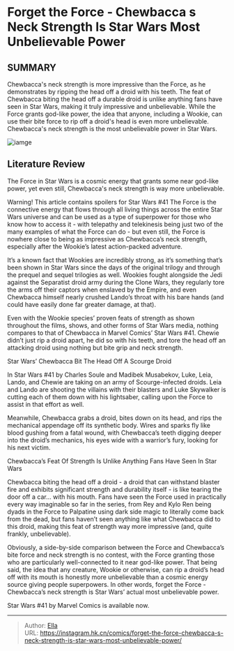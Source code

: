 # Forget the Force - Chewbacca s Neck Strength Is Star Wars  Most Unbelievable Power


## SUMMARY 



  Chewbacca&#39;s neck strength is more impressive than the Force, as he demonstrates by ripping the head off a droid with his teeth.   The feat of Chewbacca biting the head off a durable droid is unlike anything fans have seen in Star Wars, making it truly impressive and unbelievable.   While the Force grants god-like power, the idea that anyone, including a Wookie, can use their bite force to rip off a droid&#39;s head is even more unbelievable. Chewbacca&#39;s neck strength is the most unbelievable power in Star Wars.  

![iamge](https://static1.srcdn.com/wordpress/wp-content/uploads/2023/12/chewbacca-neck-strength.jpg)

## Literature Review

The Force in Star Wars is a cosmic energy that grants some near god-like power, yet even still, Chewbacca&#39;s neck strength is way more unbelievable. 




Warning! This article contains spoilers for Star Wars #41 The Force is the connective energy that flows through all living things across the entire Star Wars universe and can be used as a type of superpower for those who know how to access it - with telepathy and telekinesis being just two of the many examples of what the Force can do - but even still, the Force is nowhere close to being as impressive as Chewbacca’s neck strength, especially after the Wookie’s latest action-packed adventure.




It’s a known fact that Wookies are incredibly strong, as it’s something that’s been shown in Star Wars since the days of the original trilogy and through the prequel and sequel trilogies as well. Wookies fought alongside the Jedi against the Separatist droid army during the Clone Wars, they regularly tore the arms off their captors when enslaved by the Empire, and even Chewbacca himself nearly crushed Lando’s throat with his bare hands (and could have easily done far greater damage, at that).

         

Even with the Wookie species’ proven feats of strength as shown throughout the films, shows, and other forms of Star Wars media, nothing compares to that of Chewbacca in Marvel Comics’ Star Wars #41. Chewie didn’t just rip a droid apart, he did so with his teeth, and tore the head off an attacking droid using nothing but bite grip and neck strength.





 Star Wars’ Chewbacca Bit The Head Off A Scourge Droid 
          

In Star Wars #41 by Charles Soule and Madibek Musabekov, Luke, Leia, Lando, and Chewie are taking on an army of Scourge-infected droids. Leia and Lando are shooting the villains with their blasters and Luke Skywalker is cutting each of them down with his lightsaber, calling upon the Force to assist in that effort as well.

Meanwhile, Chewbacca grabs a droid, bites down on its head, and rips the mechanical appendage off its synthetic body. Wires and sparks fly like blood gushing from a fatal wound, with Chewbacca’s teeth digging deeper into the droid’s mechanics, his eyes wide with a warrior’s fury, looking for his next victim.



 Chewbacca’s Feat Of Strength Is Unlike Anything Fans Have Seen In Star Wars 
          




Chewbacca biting the head off a droid - a droid that can withstand blaster fire and exhibits significant strength and durability itself - is like tearing the door off a car… with his mouth. Fans have seen the Force used in practically every way imaginable so far in the series, from Rey and Kylo Ren being dyads in the Force to Palpatine using dark side magic to literally come back from the dead, but fans haven’t seen anything like what Chewbacca did to this droid, making this feat of strength way more impressive (and, quite frankly, unbelievable).

Obviously, a side-by-side comparison between the Force and Chewbacca’s bite force and neck strength is no contest, with the Force granting those who are particularly well-connected to it near god-like power. That being said, the idea that any creature, Wookie or otherwise, can rip a droid’s head off with its mouth is honestly more unbelievable than a cosmic energy source giving people superpowers. In other words, forget the Force - Chewbacca’s neck strength is Star Wars’ actual most unbelievable power.




Star Wars #41 by Marvel Comics is available now.



---

> Author: [Ella](https://instagram.hk.cn/)  
> URL: https://instagram.hk.cn/comics/forget-the-force-chewbacca-s-neck-strength-is-star-wars-most-unbelievable-power/  

